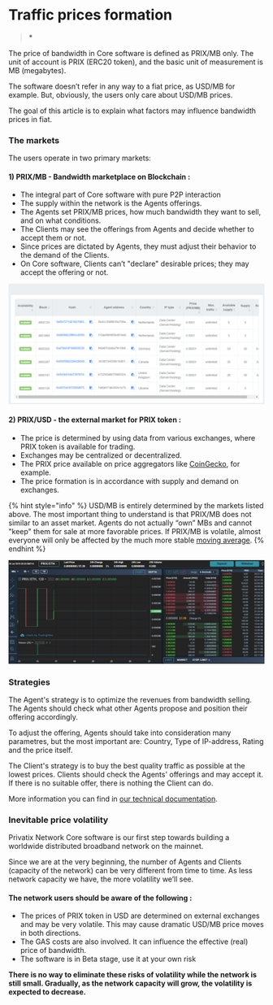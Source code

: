 # Traffic prices formation

> **\***

The price of bandwidth in Core software is defined as PRIX/MB only. The unit of account is PRIX \(ERC20 token\), and the basic unit of measurement is MB \(megabytes\).

The software doesn’t refer in any way to a fiat price, as USD/MB for example. But, obviously, the users only care about USD/MB prices.

The goal of this article is to explain what factors may influence bandwidth prices in fiat.



### The markets

The users operate in two primary markets:

#### 1\) PRIX/MB - Bandwidth marketplace on Blockchain : 

* The integral part of Core software with pure P2P interaction
* The supply within the network is the Agents offerings. 
* The Agents set PRIX/MB prices, how much bandwidth they want to sell, and on what conditions.  
* The Clients may see the offerings from Agents and decide whether to accept them or not. 
* Since prices are dictated by Agents, they must adjust their behavior to the demand of the Clients.
* On Core software, Clients can’t "declare" desirable prices; they may accept the offering or not. 

![How Clients see the offerings in Advanced mode](../.gitbook/assets/42mwhig-1.png)

#### 2\) PRIX/USD - the external market for PRIX token : 

* The price is determined by using data from various exchanges, where PRIX token is available for trading.
* Exchanges may be centralized or decentralized.
* The PRIX price available on price aggregators like [CoinGecko](https://www.coingecko.com/en/coins/privatix), for example. 
* The price formation is in accordance with supply and demand on exchanges.

{% hint style="info" %}
USD/MB is entirely determined by the markets listed above. The most important thing to understand is that PRIX/MB does not similar to an asset market. Agents do not actually “own” MBs and cannot "keep" them for sale at more favorable prices. If PRIX/MB is volatile, almost everyone will only be affected by the much more stable [moving average](https://en.wikipedia.org/wiki/Moving_average). 
{% endhint %}

![PRIX / ETH pair on COSS.IO](../.gitbook/assets/42mvbht-1.png)

### Strategies

The Agent's strategy is to optimize the revenues from bandwidth selling. The Agents should check what other Agents propose and position their offering accordingly.

To adjust the offering, Agents should take into consideration many parametres, but the most important are: Country, Type of IP-address, Rating and the price itself.

The Client's strategy is to buy the best quality traffic as possible at the lowest prices. Clients should check the Agents' offerings and may accept it. If there is no suitable offer, there is nothing the Client can do.

More information you can find in [our technical documentation](../privatix-core/core/).

### Inevitable price volatility

Privatix Network Core software is our first step towards building a worldwide distributed broadband network on the mainnet.

Since we are at the very beginning, the number of Agents and Clients \(capacity of the network\) can be very different from time to time. As less network capacity we have, the more volatility we’ll see.

#### **The network users should be aware of the following :** 

* The prices of PRIX token in USD are determined on external exchanges and may be very volatile. This may cause dramatic USD/MB price moves in both directions.
* The GAS costs are also involved. It can influence the effective \(real\) price of bandwidth.
* The software is in Beta stage, use it at your own risk 

**There is no way to eliminate these risks of volatility while the network is still small. Gradually, as the network capacity will grow, the volatility is expected to decrease.**  











